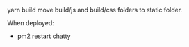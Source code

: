 

yarn build
move build/js and build/css folders to static folder.

When deployed:
- pm2 restart chatty
